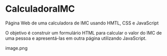 # CalculadoraIMC
Página Web de uma calculadora de IMC usando HMTL, CSS e JavaScript

O objetivo é construir um formulário HTML para calcular o valor do IMC de uma pessoa e
apresentá-las em outra página utilizando JavaScript.

image.png